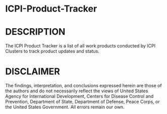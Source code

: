# ICPI-Product-Tracker

# DESCRIPTION

The ICPI Product Tracker is a list of all work products conducted by ICPI Clusters to track product updates and status.

# DISCLAIMER

The findings, interpretation, and conclusions expressed herein are those of the authors and do not necessarily reflect the views of United States Agency for International Development, Centers for Disease Control and Prevention, Department of State, Department of Defense, Peace Corps, or the United States Government. All errors remain our own.
